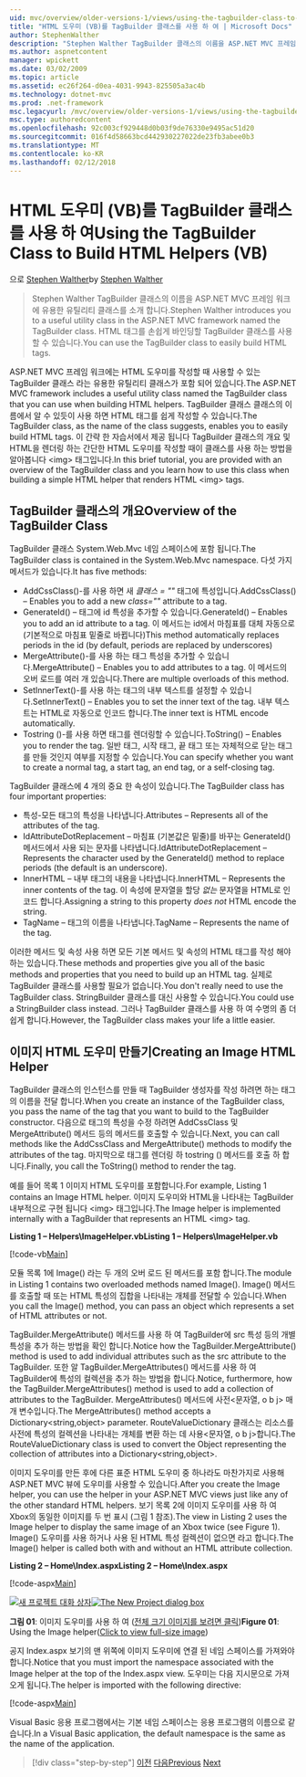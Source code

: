 ```yaml
---
uid: mvc/overview/older-versions-1/views/using-the-tagbuilder-class-to-build-html-helpers-vb
title: "HTML 도우미 (VB)를 TagBuilder 클래스를 사용 하 여 | Microsoft Docs"
author: StephenWalther
description: "Stephen Walther TagBuilder 클래스의 이름을 ASP.NET MVC 프레임 워크에 유용한 유틸리티 클래스를 소개 합니다. TagBuilder 클래스를 쉽게 사용할 수 있습니다..."
ms.author: aspnetcontent
manager: wpickett
ms.date: 03/02/2009
ms.topic: article
ms.assetid: ec26f264-d0ea-4031-9943-825505a3ac4b
ms.technology: dotnet-mvc
ms.prod: .net-framework
msc.legacyurl: /mvc/overview/older-versions-1/views/using-the-tagbuilder-class-to-build-html-helpers-vb
msc.type: authoredcontent
ms.openlocfilehash: 92c003cf929448d0b03f9de76330e9495ac51d20
ms.sourcegitcommit: 016f4d58663bcd442930227022de23fb3abee0b3
ms.translationtype: MT
ms.contentlocale: ko-KR
ms.lasthandoff: 02/12/2018
---
```

<a name="using-the-tagbuilder-class-to-build-html-helpers-vb"></a><span data-ttu-id="e06af-104">HTML 도우미 (VB)를 TagBuilder 클래스를 사용 하 여</span><span class="sxs-lookup"><span data-stu-id="e06af-104">Using the TagBuilder Class to Build HTML Helpers (VB)</span></span>
====================
<span data-ttu-id="e06af-105">으로 [Stephen Walther](https://github.com/StephenWalther)</span><span class="sxs-lookup"><span data-stu-id="e06af-105">by [Stephen Walther](https://github.com/StephenWalther)</span></span>

> <span data-ttu-id="e06af-106">Stephen Walther TagBuilder 클래스의 이름을 ASP.NET MVC 프레임 워크에 유용한 유틸리티 클래스를 소개 합니다.</span><span class="sxs-lookup"><span data-stu-id="e06af-106">Stephen Walther introduces you to a useful utility class in the ASP.NET MVC framework named the TagBuilder class.</span></span> <span data-ttu-id="e06af-107">HTML 태그를 손쉽게 바인딩할 TagBuilder 클래스를 사용할 수 있습니다.</span><span class="sxs-lookup"><span data-stu-id="e06af-107">You can use the TagBuilder class to easily build HTML tags.</span></span>


<span data-ttu-id="e06af-108">ASP.NET MVC 프레임 워크에는 HTML 도우미를 작성할 때 사용할 수 있는 TagBuilder 클래스 라는 유용한 유틸리티 클래스가 포함 되어 있습니다.</span><span class="sxs-lookup"><span data-stu-id="e06af-108">The ASP.NET MVC framework includes a useful utility class named the TagBuilder class that you can use when building HTML helpers.</span></span> <span data-ttu-id="e06af-109">TagBuilder 클래스 클래스의 이름에서 알 수 있듯이 사용 하면 HTML 태그를 쉽게 작성할 수 있습니다.</span><span class="sxs-lookup"><span data-stu-id="e06af-109">The TagBuilder class, as the name of the class suggests, enables you to easily build HTML tags.</span></span> <span data-ttu-id="e06af-110">이 간략 한 자습서에서 제공 됩니다 TagBuilder 클래스의 개요 및 HTML을 렌더링 하는 간단한 HTML 도우미를 작성할 때이 클래스를 사용 하는 방법을 알아봅니다 &lt;img&gt; 태그입니다.</span><span class="sxs-lookup"><span data-stu-id="e06af-110">In this brief tutorial, you are provided with an overview of the TagBuilder class and you learn how to use this class when building a simple HTML helper that renders HTML &lt;img&gt; tags.</span></span>

## <a name="overview-of-the-tagbuilder-class"></a><span data-ttu-id="e06af-111">TagBuilder 클래스의 개요</span><span class="sxs-lookup"><span data-stu-id="e06af-111">Overview of the TagBuilder Class</span></span>

<span data-ttu-id="e06af-112">TagBuilder 클래스 System.Web.Mvc 네임 스페이스에 포함 됩니다.</span><span class="sxs-lookup"><span data-stu-id="e06af-112">The TagBuilder class is contained in the System.Web.Mvc namespace.</span></span> <span data-ttu-id="e06af-113">다섯 가지 메서드가 있습니다.</span><span class="sxs-lookup"><span data-stu-id="e06af-113">It has five methods:</span></span>

- <span data-ttu-id="e06af-114">AddCssClass()-를 사용 하면 새 *클래스 = ""* 태그에 특성입니다.</span><span class="sxs-lookup"><span data-stu-id="e06af-114">AddCssClass() – Enables you to add a new *class=""* attribute to a tag.</span></span>
- <span data-ttu-id="e06af-115">GenerateId() – 태그에 id 특성을 추가할 수 있습니다.</span><span class="sxs-lookup"><span data-stu-id="e06af-115">GenerateId() – Enables you to add an id attribute to a tag.</span></span> <span data-ttu-id="e06af-116">이 메서드는 id에서 마침표를 대체 자동으로 (기본적으로 마침표 밑줄로 바뀝니다)</span><span class="sxs-lookup"><span data-stu-id="e06af-116">This method automatically replaces periods in the id (by default, periods are replaced by underscores)</span></span>
- <span data-ttu-id="e06af-117">MergeAttribute()-를 사용 하는 태그 특성을 추가할 수 있습니다.</span><span class="sxs-lookup"><span data-stu-id="e06af-117">MergeAttribute() – Enables you to add attributes to a tag.</span></span> <span data-ttu-id="e06af-118">이 메서드의 오버 로드를 여러 개 있습니다.</span><span class="sxs-lookup"><span data-stu-id="e06af-118">There are multiple overloads of this method.</span></span>
- <span data-ttu-id="e06af-119">SetInnerText()-를 사용 하는 태그의 내부 텍스트를 설정할 수 있습니다.</span><span class="sxs-lookup"><span data-stu-id="e06af-119">SetInnerText() – Enables you to set the inner text of the tag.</span></span> <span data-ttu-id="e06af-120">내부 텍스트는 HTML로 자동으로 인코드 합니다.</span><span class="sxs-lookup"><span data-stu-id="e06af-120">The inner text is HTML encode automatically.</span></span>
- <span data-ttu-id="e06af-121">Tostring ()-를 사용 하면 태그를 렌더링할 수 있습니다.</span><span class="sxs-lookup"><span data-stu-id="e06af-121">ToString() – Enables you to render the tag.</span></span> <span data-ttu-id="e06af-122">일반 태그, 시작 태그, 끝 태그 또는 자체적으로 닫는 태그를 만들 것인지 여부를 지정할 수 있습니다.</span><span class="sxs-lookup"><span data-stu-id="e06af-122">You can specify whether you want to create a normal tag, a start tag, an end tag, or a self-closing tag.</span></span>
  

<span data-ttu-id="e06af-123">TagBuilder 클래스에 4 개의 중요 한 속성이 있습니다.</span><span class="sxs-lookup"><span data-stu-id="e06af-123">The TagBuilder class has four important properties:</span></span>

- <span data-ttu-id="e06af-124">특성-모든 태그의 특성을 나타냅니다.</span><span class="sxs-lookup"><span data-stu-id="e06af-124">Attributes – Represents all of the attributes of the tag.</span></span>
- <span data-ttu-id="e06af-125">IdAttributeDotReplacement – 마침표 (기본값은 밑줄)를 바꾸는 GenerateId() 메서드에서 사용 되는 문자를 나타냅니다.</span><span class="sxs-lookup"><span data-stu-id="e06af-125">IdAttributeDotReplacement – Represents the character used by the GenerateId() method to replace periods (the default is an underscore).</span></span>
- <span data-ttu-id="e06af-126">InnerHTML – 내부 태그의 내용을 나타냅니다.</span><span class="sxs-lookup"><span data-stu-id="e06af-126">InnerHTML – Represents the inner contents of the tag.</span></span> <span data-ttu-id="e06af-127">이 속성에 문자열을 할당 *없는* 문자열을 HTML로 인코드 합니다.</span><span class="sxs-lookup"><span data-stu-id="e06af-127">Assigning a string to this property *does not* HTML encode the string.</span></span>
- <span data-ttu-id="e06af-128">TagName – 태그의 이름을 나타냅니다.</span><span class="sxs-lookup"><span data-stu-id="e06af-128">TagName – Represents the name of the tag.</span></span>

<span data-ttu-id="e06af-129">이러한 메서드 및 속성 사용 하면 모든 기본 메서드 및 속성의 HTML 태그를 작성 해야 하는 있습니다.</span><span class="sxs-lookup"><span data-stu-id="e06af-129">These methods and properties give you all of the basic methods and properties that you need to build up an HTML tag.</span></span> <span data-ttu-id="e06af-130">실제로 TagBuilder 클래스를 사용할 필요가 없습니다.</span><span class="sxs-lookup"><span data-stu-id="e06af-130">You don't really need to use the TagBuilder class.</span></span> <span data-ttu-id="e06af-131">StringBuilder 클래스를 대신 사용할 수 있습니다.</span><span class="sxs-lookup"><span data-stu-id="e06af-131">You could use a StringBuilder class instead.</span></span> <span data-ttu-id="e06af-132">그러나 TagBuilder 클래스를 사용 하 여 수명의 좀 더 쉽게 합니다.</span><span class="sxs-lookup"><span data-stu-id="e06af-132">However, the TagBuilder class makes your life a little easier.</span></span>

## <a name="creating-an-image-html-helper"></a><span data-ttu-id="e06af-133">이미지 HTML 도우미 만들기</span><span class="sxs-lookup"><span data-stu-id="e06af-133">Creating an Image HTML Helper</span></span>

<span data-ttu-id="e06af-134">TagBuilder 클래스의 인스턴스를 만들 때 TagBuilder 생성자를 작성 하려면 하는 태그의 이름을 전달 합니다.</span><span class="sxs-lookup"><span data-stu-id="e06af-134">When you create an instance of the TagBuilder class, you pass the name of the tag that you want to build to the TagBuilder constructor.</span></span> <span data-ttu-id="e06af-135">다음으로 태그의 특성을 수정 하려면 AddCssClass 및 MergeAttribute() 메서드 등의 메서드를 호출할 수 있습니다.</span><span class="sxs-lookup"><span data-stu-id="e06af-135">Next, you can call methods like the AddCssClass and MergeAttribute() methods to modify the attributes of the tag.</span></span> <span data-ttu-id="e06af-136">마지막으로 태그를 렌더링 하 tostring () 메서드를 호출 하 합니다.</span><span class="sxs-lookup"><span data-stu-id="e06af-136">Finally, you call the ToString() method to render the tag.</span></span>

<span data-ttu-id="e06af-137">예를 들어 목록 1 이미지 HTML 도우미를 포함합니다.</span><span class="sxs-lookup"><span data-stu-id="e06af-137">For example, Listing 1 contains an Image HTML helper.</span></span> <span data-ttu-id="e06af-138">이미지 도우미와 HTML을 나타내는 TagBuilder 내부적으로 구현 됩니다 &lt;img&gt; 태그입니다.</span><span class="sxs-lookup"><span data-stu-id="e06af-138">The Image helper is implemented internally with a TagBuilder that represents an HTML &lt;img&gt; tag.</span></span>

<span data-ttu-id="e06af-139">**Listing 1 – Helpers\ImageHelper.vb**</span><span class="sxs-lookup"><span data-stu-id="e06af-139">**Listing 1 – Helpers\ImageHelper.vb**</span></span>

[!code-vb[Main](using-the-tagbuilder-class-to-build-html-helpers-vb/samples/sample1.vb)]

<span data-ttu-id="e06af-140">모듈 목록 1에 Image() 라는 두 개의 오버 로드 된 메서드를 포함 합니다.</span><span class="sxs-lookup"><span data-stu-id="e06af-140">The module in Listing 1 contains two overloaded methods named Image().</span></span> <span data-ttu-id="e06af-141">Image() 메서드를 호출할 때 또는 HTML 특성의 집합을 나타내는 개체를 전달할 수 있습니다.</span><span class="sxs-lookup"><span data-stu-id="e06af-141">When you call the Image() method, you can pass an object which represents a set of HTML attributes or not.</span></span>

<span data-ttu-id="e06af-142">TagBuilder.MergeAttribute() 메서드를 사용 하 여 TagBuilder에 src 특성 등의 개별 특성을 추가 하는 방법을 확인 합니다.</span><span class="sxs-lookup"><span data-stu-id="e06af-142">Notice how the TagBuilder.MergeAttribute() method is used to add individual attributes such as the src attribute to the TagBuilder.</span></span> <span data-ttu-id="e06af-143">또한 알 TagBuilder.MergeAttributes() 메서드를 사용 하 여 TagBuilder에 특성의 컬렉션을 추가 하는 방법을 합니다.</span><span class="sxs-lookup"><span data-stu-id="e06af-143">Notice, furthermore, how the TagBuilder.MergeAttributes() method is used to add a collection of attributes to the TagBuilder.</span></span> <span data-ttu-id="e06af-144">MergeAttributes() 메서드에 사전&lt;문자열, o b j&gt; 매개 변수입니다.</span><span class="sxs-lookup"><span data-stu-id="e06af-144">The MergeAttributes() method accepts a Dictionary&lt;string,object&gt; parameter.</span></span> <span data-ttu-id="e06af-145">RouteValueDictionary 클래스는 리소스를 사전에 특성의 컬렉션을 나타내는 개체를 변환 하는 데 사용&lt;문자열, o b j&gt;합니다.</span><span class="sxs-lookup"><span data-stu-id="e06af-145">The RouteValueDictionary class is used to convert the Object representing the collection of attributes into a Dictionary&lt;string,object&gt;.</span></span>

<span data-ttu-id="e06af-146">이미지 도우미를 만든 후에 다른 표준 HTML 도우미 중 하나라도 마찬가지로 사용해 ASP.NET MVC 뷰에 도우미를 사용할 수 있습니다.</span><span class="sxs-lookup"><span data-stu-id="e06af-146">After you create the Image helper, you can use the helper in your ASP.NET MVC views just like any of the other standard HTML helpers.</span></span> <span data-ttu-id="e06af-147">보기 목록 2에 이미지 도우미를 사용 하 여 Xbox의 동일한 이미지를 두 번 표시 (그림 1 참조).</span><span class="sxs-lookup"><span data-stu-id="e06af-147">The view in Listing 2 uses the Image helper to display the same image of an Xbox twice (see Figure 1).</span></span> <span data-ttu-id="e06af-148">Image() 도우미를 사용 하거나 사용 된 HTML 특성 컬렉션이 없으면 라고 합니다.</span><span class="sxs-lookup"><span data-stu-id="e06af-148">The Image() helper is called both with and without an HTML attribute collection.</span></span>

<span data-ttu-id="e06af-149">**Listing 2 – Home\Index.aspx**</span><span class="sxs-lookup"><span data-stu-id="e06af-149">**Listing 2 – Home\Index.aspx**</span></span>

[!code-aspx[Main](using-the-tagbuilder-class-to-build-html-helpers-vb/samples/sample2.aspx)]


<span data-ttu-id="e06af-150">[![새 프로젝트 대화 상자](using-the-tagbuilder-class-to-build-html-helpers-vb/_static/image1.jpg)](using-the-tagbuilder-class-to-build-html-helpers-vb/_static/image1.png)</span><span class="sxs-lookup"><span data-stu-id="e06af-150">[![The New Project dialog box](using-the-tagbuilder-class-to-build-html-helpers-vb/_static/image1.jpg)](using-the-tagbuilder-class-to-build-html-helpers-vb/_static/image1.png)</span></span>

<span data-ttu-id="e06af-151">**그림 01**: 이미지 도우미를 사용 하 여 ([전체 크기 이미지를 보려면 클릭](using-the-tagbuilder-class-to-build-html-helpers-vb/_static/image2.png))</span><span class="sxs-lookup"><span data-stu-id="e06af-151">**Figure 01**: Using the Image helper([Click to view full-size image](using-the-tagbuilder-class-to-build-html-helpers-vb/_static/image2.png))</span></span>


<span data-ttu-id="e06af-152">공지 Index.aspx 보기의 맨 위쪽에 이미지 도우미에 연결 된 네임 스페이스를 가져와야 합니다.</span><span class="sxs-lookup"><span data-stu-id="e06af-152">Notice that you must import the namespace associated with the Image helper at the top of the Index.aspx view.</span></span> <span data-ttu-id="e06af-153">도우미는 다음 지시문으로 가져오게 됩니다.</span><span class="sxs-lookup"><span data-stu-id="e06af-153">The helper is imported with the following directive:</span></span>

[!code-aspx[Main](using-the-tagbuilder-class-to-build-html-helpers-vb/samples/sample3.aspx)]

<span data-ttu-id="e06af-154">Visual Basic 응용 프로그램에서는 기본 네임 스페이스는 응용 프로그램의 이름으로 같습니다.</span><span class="sxs-lookup"><span data-stu-id="e06af-154">In a Visual Basic application, the default namespace is the same as the name of the application.</span></span>

>[!div class="step-by-step"]
<span data-ttu-id="e06af-155">[이전](creating-custom-html-helpers-vb.md)
[다음](creating-page-layouts-with-view-master-pages-vb.md)</span><span class="sxs-lookup"><span data-stu-id="e06af-155">[Previous](creating-custom-html-helpers-vb.md)
[Next](creating-page-layouts-with-view-master-pages-vb.md)</span></span>
